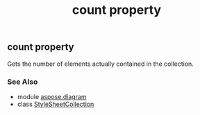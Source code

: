 ﻿---
title: count property
second_title: Aspose.Diagram for Python via .NET API References
description: 
type: docs
weight: 80
url: /python-net/aspose.diagram/stylesheetcollection/count/
is_root: false
---

## count property


Gets the number of elements actually contained in the collection.

### See Also
* module [aspose.diagram](../../)
* class [StyleSheetCollection](/diagram/python-net/aspose.diagram/stylesheetcollection)
